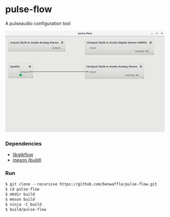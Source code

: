 # pulse-flow

A pulseaudio configuration tool

![](demo.png)

### Dependencies
- [libgtkflow](https://github.com/grindhold/libgtkflow)
- [meson (build)](http://mesonbuild.com)

### Run
```
$ git clone --recursive https://github.com/benwaffle/pulse-flow.git
$ cd pulse-flow
$ mkdir build
$ meson build
$ ninja -C build
$ build/pulse-flow
```
